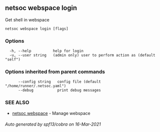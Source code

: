 ## netsoc webspace login

Get shell in webspace

```
netsoc webspace login [flags]
```

### Options

```
  -h, --help          help for login
  -u, --user string   (admin only) user to perform action as (default "self")
```

### Options inherited from parent commands

```
      --config string   config file (default "/home/runner/.netsoc.yaml")
      --debug           print debug messages
```

### SEE ALSO

* [netsoc webspace](netsoc_webspace.md)	 - Manage webspace

###### Auto generated by spf13/cobra on 16-Mar-2021
